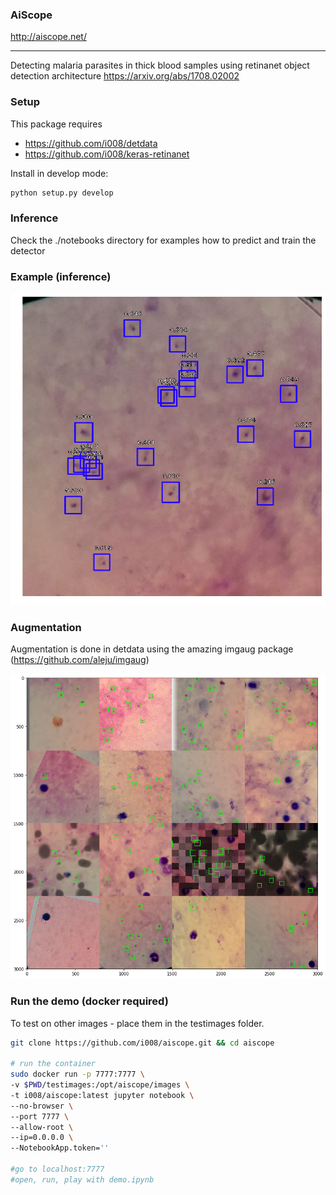 ### AiScope
http://aiscope.net/

------------------

Detecting malaria parasites in thick blood samples using retinanet object detection architecture
https://arxiv.org/abs/1708.02002

### Setup

This package requires
- https://github.com/i008/detdata
- https://github.com/i008/keras-retinanet

Install in develop mode:
```bash
python setup.py develop
```

### Inference

Check the ./notebooks directory for examples how to predict and train the detector


### Example (inference)
 <img src="ims/example_detection.png" width="750">

### Augmentation

Augmentation is done in detdata using the amazing imgaug package (https://github.com/aleju/imgaug)

 <img src="ims/augment.png" width="750">

### Run the demo (docker required)

To test on other images - place them in the testimages folder.

```bash
git clone https://github.com/i008/aiscope.git && cd aiscope

# run the container
sudo docker run -p 7777:7777 \
-v $PWD/testimages:/opt/aiscope/images \
-t i008/aiscope:latest jupyter notebook \
--no-browser \
--port 7777 \
--allow-root \
--ip=0.0.0.0 \
--NotebookApp.token=''

#go to localhost:7777
#open, run, play with demo.ipynb

```
